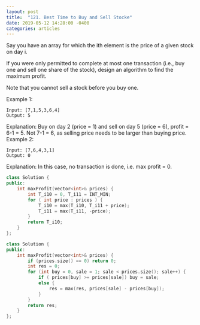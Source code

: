 ```yaml
---
layout: post
title:  "121. Best Time to Buy and Sell Stocke"
date: 2019-05-12 14:28:00 -0400
categories: articles
---
```


Say you have an array for which the ith element is the price of a given stock on day i.

If you were only permitted to complete at most one transaction (i.e., buy one and sell one share of the stock), design an algorithm to find the maximum profit.

Note that you cannot sell a stock before you buy one.

Example 1:
```
Input: [7,1,5,3,6,4]
Output: 5
```
Explanation: Buy on day 2 (price = 1) and sell on day 5 (price = 6), profit = 6-1 = 5.
             Not 7-1 = 6, as selling price needs to be larger than buying price.
Example 2:
```
Input: [7,6,4,3,1]
Output: 0
```
Explanation: In this case, no transaction is done, i.e. max profit = 0.
```c++
class Solution {
public:
    int maxProfit(vector<int>& prices) {
        int T_i10 = 0, T_i11 = INT_MIN;
        for ( int price : prices ) {
            T_i10 = max(T_i10, T_i11 + price);
            T_i11 = max(T_i11, -price);
        }
        return T_i10;
    }
};
```
```c++
class Solution {
public:
    int maxProfit(vector<int>& prices) {
        if (prices.size() == 0) return 0;
        int res = 0;
        for (int buy = 0, sale = 1; sale < prices.size(); sale++) {
            if ( prices[buy] >= prices[sale]) buy = sale;
            else {
                res = max(res, prices[sale] - prices[buy]);
            }
        }
        return res;
    }
};
```